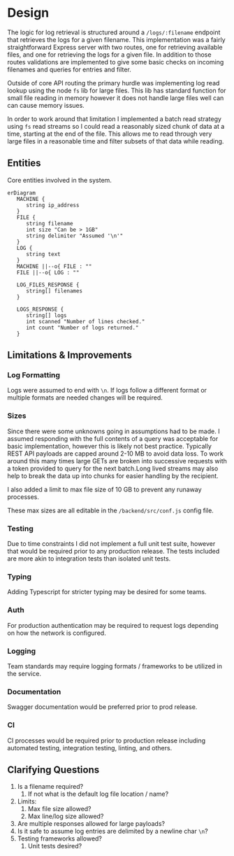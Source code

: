 # Design
The logic for log retrieval is structured around a `/logs/:filename` endpoint that retrieves the logs for a given filename. This implementation was a fairly straightforward Express server with two routes, one for retrieving available files, and one for retrieving the logs for a given file. In addition to those routes validations are implemented to give some basic checks on incoming filenames and queries for entries and filter.

Outside of core API routing the primary hurdle was implementing log read lookup using the node `fs` lib for large files. This lib has standard function for small file reading in memory however it does not handle large files well can can cause memory issues. 

In order to work around that limitation I implemented a batch read strategy using `fs` read streams so I could read a reasonably sized chunk of data at a time, starting at the end of the file. This allows me to read through very large files in a reasonable time and filter subsets of that data while reading.

## Entities
Core entities involved in the system.
```mermaid
erDiagram
   MACHINE {
      string ip_address
   }
   FILE {
      string filename
      int size "Can be > 1GB"
      string delimiter "Assumed '\n'"
   }
   LOG {
      string text
   }
   MACHINE ||--o{ FILE : ""
   FILE ||--o{ LOG : ""

   LOG_FILES_RESPONSE {
      string[] filenames
   }

   LOGS_RESPONSE {
      string[] logs
      int scanned "Number of lines checked."
      int count "Number of logs returned."
   }
```

## Limitations & Improvements
### Log Formatting
Logs were assumed to end with `\n`. If logs follow a different format or multiple formats are needed changes will be required.
### Sizes
Since there were some unknowns going in assumptions had to be made. I assumed responding with the full contents of a query was acceptable for basic implementation, however this is likely not best practice. Typically REST API payloads are capped around 2-10 MB to avoid data loss. To work around this many times large GETs are broken into successive requests with a token provided to query for the next batch.Long lived streams may also help to break the data up into chunks for easier handling by the recipient.

I also added a limit to max file size of 10 GB to prevent any runaway processes.

These max sizes are all editable in the `/backend/src/conf.js` config file.

### Testing
Due to time constraints I did not implement a full unit test suite, however that would be required prior to any production release. The tests included are more akin to integration tests than isolated unit tests.

### Typing
Adding Typescript for stricter typing may be desired for some teams.

### Auth
For production authentication may be required to request logs depending on how the network is configured.

### Logging
Team standards may require logging formats / frameworks to be utilized in the service.

### Documentation
Swagger documentation would be preferred prior to prod release.

### CI
CI processes would be required prior to production release including automated testing, integration testing, linting, and others.

## Clarifying Questions
1. Is a filename required?
   1. If not what is the default log file location / name?
2. Limits:
   1. Max file size allowed?
   2. Max line/log size allowed?
3. Are multiple responses allowed for large payloads?
4. Is it safe to assume log entries are delimited by a newline char `\n`? 
5. Testing frameworks allowed?
   1. Unit tests desired?
